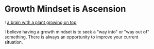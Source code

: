 # Growth Mindset is Ascension

! [a brain with a plant growing on top](https://assets.entrepreneur.com/content/3x2/2000/1600288418-GettyImages-1185654371.jpg)

I believe having a growth mindset is to seek a "way into" or "way out of" something. There is always an opportunity to improve your current situation.